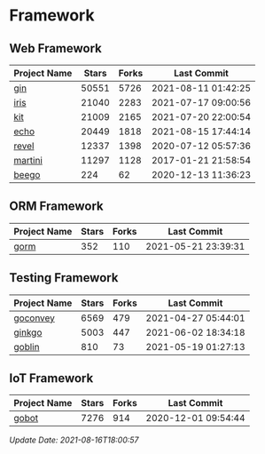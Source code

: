 # Framework

## Web Framework
| Project Name | Stars | Forks | Last Commit |
| ------------ | ----- | ----- | ----------- |
| [gin](https://github.com/gin-gonic/gin) | 50551 | 5726 | 2021-08-11 01:42:25 |
| [iris](https://github.com/kataras/iris) | 21040 | 2283 | 2021-07-17 09:00:56 |
| [kit](https://github.com/go-kit/kit) | 21009 | 2165 | 2021-07-20 22:00:54 |
| [echo](https://github.com/labstack/echo) | 20449 | 1818 | 2021-08-15 17:44:14 |
| [revel](https://github.com/revel/revel) | 12337 | 1398 | 2020-07-12 05:57:36 |
| [martini](https://github.com/go-martini/martini) | 11297 | 1128 | 2017-01-21 21:58:54 |
| [beego](https://github.com/astaxie/beego) | 224 | 62 | 2020-12-13 11:36:23 |

## ORM Framework
| Project Name | Stars | Forks | Last Commit |
| ------------ | ----- | ----- | ----------- |
| [gorm](https://github.com/jinzhu/gorm) | 352 | 110 | 2021-05-21 23:39:31 |

## Testing Framework
| Project Name | Stars | Forks | Last Commit |
| ------------ | ----- | ----- | ----------- |
| [goconvey](https://github.com/smartystreets/goconvey) | 6569 | 479 | 2021-04-27 05:44:01 |
| [ginkgo](https://github.com/onsi/ginkgo) | 5003 | 447 | 2021-06-02 18:34:18 |
| [goblin](https://github.com/franela/goblin) | 810 | 73 | 2021-05-19 01:27:13 |

## IoT Framework
| Project Name | Stars | Forks | Last Commit |
| ------------ | ----- | ----- | ----------- |
| [gobot](https://github.com/hybridgroup/gobot) | 7276 | 914 | 2020-12-01 09:54:44 |

*Update Date: 2021-08-16T18:00:57*